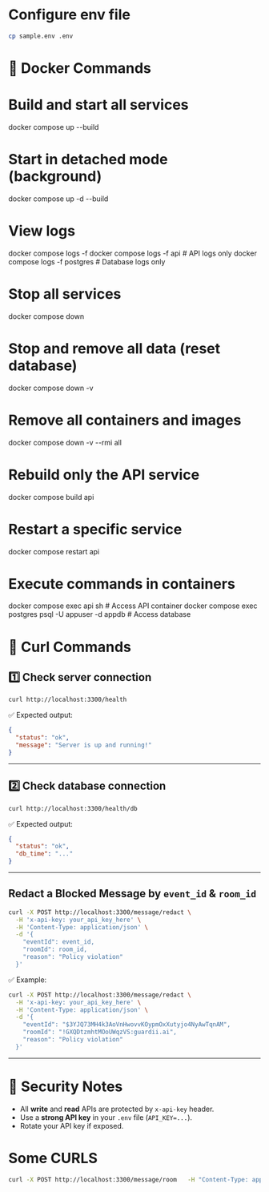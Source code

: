 # Configure env file

```bash
cp sample.env .env
```

# 📘 Docker Commands

# Build and start all services

docker compose up --build

# Start in detached mode (background)

docker compose up -d --build

# View logs

docker compose logs -f
docker compose logs -f api # API logs only
docker compose logs -f postgres # Database logs only

# Stop all services

docker compose down

# Stop and remove all data (reset database)

docker compose down -v

# Remove all containers and images

docker compose down -v --rmi all

# Rebuild only the API service

docker compose build api

# Restart a specific service

docker compose restart api

# Execute commands in containers

docker compose exec api sh # Access API container
docker compose exec postgres psql -U appuser -d appdb # Access database

# 🧪 Curl Commands

## 1️⃣ Check server connection

```bash
curl http://localhost:3300/health
```

✅ Expected output:

```json
{
  "status": "ok",
  "message": "Server is up and running!"
}
```

---

## 2️⃣ Check database connection

```bash
curl http://localhost:3300/health/db
```

✅ Expected output:

```json
{
  "status": "ok",
  "db_time": "..."
}
```

---

## Redact a Blocked Message by `event_id` & `room_id`

```bash
curl -X POST http://localhost:3300/message/redact \
  -H 'x-api-key: your_api_key_here' \
  -H 'Content-Type: application/json' \
  -d '{
    "eventId": event_id,
    "roomId": room_id,
    "reason": "Policy violation"
  }'

```

✅ Example:

```bash
curl -X POST http://localhost:3300/message/redact \
  -H 'x-api-key: your_api_key_here' \
  -H 'Content-Type: application/json' \
  -d '{
    "eventId": "$3YJQ73MH4k3AoVnHwovvKOypmOxXutyjo4NyAwTqnAM",
    "roomId": "!GXQDtzmhtMOoUWqzVS:guardii.ai",
    "reason": "Policy violation"
  }'

```

---

# 🔐 Security Notes

- All **write** and **read** APIs are protected by `x-api-key` header.
- Use a **strong API key** in your `.env` file (`API_KEY=...`).
- Rotate your API key if exposed.

# Some CURLS

```bash
curl -X POST http://localhost:3300/message/room   -H "Content-Type: application/json"   -d '{"roomId": "!GXQDtzmhtMOoUWqzVS:guardii.ai"}'
```
